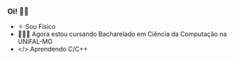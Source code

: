### Oi! 👋🏻

- ⚛️ Sou Físico
- 👨🏻‍💻 Agora estou cursando Bacharelado em Ciência da Computação na UNIFAL-MG
- </> Aprendendo C/C++
